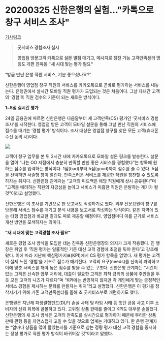 # 20200325 신한은행의 실험…"카톡으로 창구 서비스 조사"

[기사링크](<https://www.hankyung.com/economy/article/2020032475581>)



> **굿서비스 경험조사 실시**
>
> 
>
> **영업점 방문고객 카톡으로 설문**
> **별점 매기고, 메시지로 칭찬 가능**
> **고객만족센터 명칭도 개편**
> **진옥동 "새 시대 맞는 평가 필요"**  



  “방금 만난 은행 직원 서비스, 기분 좋으셨나요?”



신한은행이 영업점 창구 직원의 서비스를 카카오톡으로 곧바로 평가하는 서비스를 내놓는다. 은행권에서 실시간 모바일 직원 평가가 도입되는 것은 처음이다. 그날 다녀간 고객의 ‘경험’이 직원 점수의 기준이 되는 새로운 방식이다.



**1~5점 실시간 평가**  



24일 금융권에 따르면 신한은행은 다음달부터 새 고객만족(CS) 평가인 ‘굿서비스 경험 조사’를 시작한다. 영업점 방문 고객이 모바일 설문을 통해 그날 만난 직원의 서비스에 점수를 매기는 ‘경험 평가’ 방식이다. 조사 대상은 영업점 창구를 찾은 모든 고객(휴대폰 수신 동의 시)이다.



![](https://img.hankyung.com/photo/202003/AA.22147247.1.jpg)



  고객이 창구 업무를 본 뒤 2시간 내에 카카오톡으로 모바일 설문 링크를 발송한다. 설문을 열어 “나는 OO 지점에서 충분히 만족할 만한 좋은 서비스를 경험했다”는 항목에 원하는 점수를 입력하는 방식이다. 1점(bad)부터 5점(good)까지 점수를 줄 수 있다. 5점을 선택하면 서술형 창이 열린다. 만족스러운 서비스를 제공한 직원을 칭찬할 수 있도록 하자는 취지다. 신한은행 관계자는 “고객의 피드백은 해당 직원에게 상시 공유된다”며 “고객을 배려하는 직원의 자긍심을 높이고 서비스가 미흡한 직원은 분발하는 계기가 될 것”이라고 설명했다.



신한은행은 이 조사를 기반으로 한 보고서도 작성하기로 했다. 외부 전문요원이 창구를 방문해 서비스 점수를 매기고 분석 내용을 보고서로 작성하는 방식이다. 같은 지역에 있는 타행 영업점과 비교한 결과도 따로 제공할 예정이다. 영업점마다 이를 근거로 서비스 개선 방안을 모색하자는 의미다.  



  **“새 시대에 맞는 고객경험 조사 필요”**



새로운 경험 조사 방식을 도입한 데는 진옥동 신한은행장의 의지가 크게 작용했다. 진 행장은 취임 후 ‘직원 평가는 일률적인 기준 대신 고객 경험에 초점을 둬야 한다’고 강조해왔다. 이에 따라 지난해 핵심평가지표(KPI)에서 CS 평가 항목을 없앴다. 새 평가는 고객이 실제 느낀 ‘경험’을 기초로 점수가 매겨진다. 고객의 요구(needs)를 신속히 파악하고 이에 맞춘 서비스를 해야 높은 점수를 받을 수 있는 구조다. 신한은행 관계자는 “시간이 없는 고객은 신속한 업무 처리에, 대출이 필요한 고객은 최적 금리의 상품에 주안점을 두듯 모든 고객의 니즈가 다르다”며 “KPI에는 반영하지 않지만 각 개인에게 맞는 긍정적인 서비스 경험을 제시하는 문화를 만들자는 취지”라고 설명했다. 신한은행은 이 평가를 정착시키기 위해 기존 고객만족센터를 올해 초 굿서비스부로 개편하기도 했다.  



은행권은 지난해 파생결합펀드(DLF) 손실 사태 및 라임 사태 등 잇단 금융 사고 이후 소비자의 신뢰 회복에 골몰하고 있다. 고위험 상품 판매를 줄이고 KPI도 대부분 손질했다. 신한은행의 새 조사 방식은 고객의 만족도를 실시간으로 평가하기 때문에 무리한 상품 판매 관행 등을 자연스럽게 고칠 수 있을 것으로 업계는 기대하고 있다. 한 은행 관계자는 “얼마나 상품을 많이 팔았는지를 기준으로 삼는 정량 평가 대신 고객 경험을 중시하는 정성 평가로 직원 평가 방식이 바뀌어갈 것”이라고 말했다.